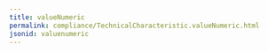 ```yaml
---
title: valueNumeric
permalink: compliance/TechnicalCharacteristic.valueNumeric.html
jsonid: valuenumeric
---
```

